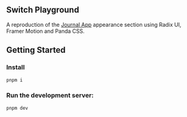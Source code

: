 ## Switch Playground

A reproduction of the [Journal App](https://www.journal.do/) appearance section using Radix UI, Framer Motion and Panda CSS.

## Getting Started

### Install

```bash
pnpm i
```

### Run the development server:

```bash
pnpm dev
```